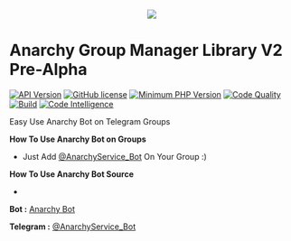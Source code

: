 <h1 align="center">    
  <img src="http://s12.picofile.com/file/8403697568/5.jpg">
   <br>
</h1>
  
# Anarchy Group Manager Library V2 Pre-Alpha
 [![API Version](https://img.shields.io/badge/Bot%20API-4.9%20%28June%202020%29-32a2da.svg)](https://core.telegram.org/bots/api#june-4-2020)
 [![GitHub license](https://img.shields.io/github/license/persepolisdm/persepolis.svg)](https://github.com/Anarchy-Service/Anarchy-Bot/blob/master/LICENSE)
 [![Minimum PHP Version](http://img.shields.io/badge/php-%3E%3D7.4-8892BF.svg)](https://php.net/)
 [![Code Quality](https://scrutinizer-ci.com/g/Anarchy-Service/Anarchy-Bot/badges/quality-score.png?b=master)](https://scrutinizer-ci.com/g/Anarchy-Service/Anarchy-Bot/?branch=master/)
 [![Build](https://scrutinizer-ci.com/g/Anarchy-Service/Anarchy-Bot/badges/build.png?b=master)](https://scrutinizer-ci.com/g/Anarchy-Service/Anarchy-Bot/?branch=master)
 [![Code Intelligence](https://scrutinizer-ci.com/g/Anarchy-Service/Anarchy-Bot/badges/code-intelligence.svg?b=master)](https://scrutinizer-ci.com/g/Anarchy-Service/Anarchy-Bot/?branch=master)
 
Easy Use Anarchy Bot on Telegram Groups

<b>How To Use Anarchy Bot on Groups </b>

- Just Add [@AnarchyService_Bot](https://telegram.me/AnarchyService_Bot) On Your Group :)

<b>How To Use Anarchy Bot Source </b>

- 


<b>Bot :</b> [Anarchy Bot ](https://github.com/Anarchy-Service/Anarchy-Bot)

<b>Telegram :</b> [@AnarchyService_Bot](https://telegram.me/AnarchyService_Bot)


